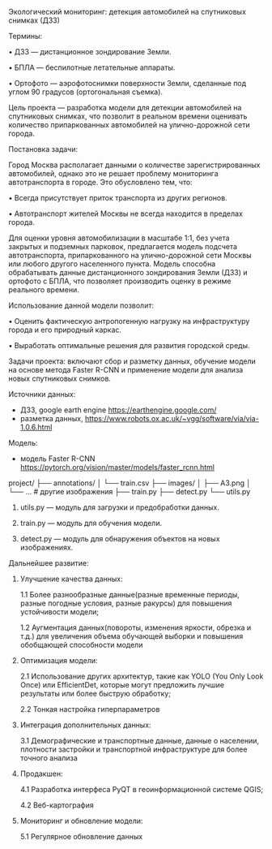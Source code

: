 Экологический мониторинг: детекция автомобилей на спутниковых снимках (ДЗЗ)

Термины:

• ДЗЗ — дистанционное зондирование Земли.

• БПЛА — беспилотные летательные аппараты.

• Ортофото — аэрофотоснимки поверхности Земли, сделанные под углом 90 градусов (ортогональная съемка).

Цель проекта — разработка модели для детекции автомобилей на спутниковых снимках, что позволит в реальном времени оценивать количество припаркованных автомобилей на улично-дорожной сети города.

Постановка задачи:

Город Москва располагает данными о количестве зарегистрированных автомобилей, однако это не решает проблему мониторинга автотранспорта в городе. Это обусловлено тем, что:

• Всегда присутствует приток транспорта из других регионов.

• Автотранспорт жителей Москвы не всегда находится в пределах города.

Для оценки уровня автомобилизации в масштабе 1:1, без учета закрытых и подземных парковок, предлагается модель подсчета автотранспорта, припаркованного на улично-дорожной сети Москвы или любого другого населенного пункта. Модель способна обрабатывать данные дистанционного зондирования Земли (ДЗЗ) и ортофото с БПЛА, что позволяет производить оценку в режиме реального времени.

Использование данной модели позволит:

• Оценить фактическую антропогенную нагрузку на инфраструктуру города и его природный каркас.

• Выработать оптимальные решения для развития городской среды.


Задачи проекта:
включают сбор и разметку данных, обучение модели на основе метода Faster R-CNN и применение модели для анализа новых спутниковых снимков.



Источники данных:
 - ДЗЗ, google earth engine https://earthengine.google.com/
 - разметка данных, https://www.robots.ox.ac.uk/~vgg/software/via/via-1.0.6.html
 
Модель:
 - модель Faster R-CNN https://pytorch.org/vision/master/models/faster_rcnn.html


project/
├── annotations/
│   └── train.csv
├── images/
│   ├── A3.png
│   └── ... # другие изображения
├── train.py
├── detect.py
└── utils.py

1. utils.py — модуль для загрузки и предобработки данных. 

2. train.py — модуль для обучения модели.

3. detect.py — модуль для обнаружения объектов на новых изображениях.


Дальнейшее развитие:

1. Улучшение качества данных:

   1.1 Более разнообразные данные(разные временные периоды, разные погодные условия, разные ракурсы) для повышения устойчивости модели;

   1.2 Аугментация данных(повороты, изменения яркости, обрезка и т.д.) для увеличения объема обучающей выборки и повышения обобщающей способности модели


2. Оптимизация модели:

   2.1 Использование других архитектур, такие как YOLO (You Only Look Once) или EfficientDet, которые могут предложить лучшие результаты или более быструю обработку;

   2.2 Тонкая настройка гиперпараметров

3. Интеграция дополнительных данных:

   3.1 Демографические и транспортные данные, данные о населении, плотности застройки и транспортной инфраструктуре для более точного анализа

4. Продакшен:

   4.1 Разработка интерфеса  PyQT в геоинформационной системе  QGIS;

   4.2 Веб-картография

5. Мониторинг и обновление модели:

   5.1 Регулярное обновление данных



